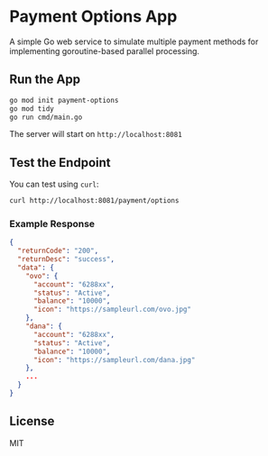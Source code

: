 # Payment Options App

A simple Go web service to simulate multiple payment methods for implementing goroutine-based parallel processing.

## Run the App
```bash
go mod init payment-options
go mod tidy
go run cmd/main.go
```

The server will start on `http://localhost:8081`

## Test the Endpoint
You can test using `curl`:
```bash
curl http://localhost:8081/payment/options
```

### Example Response
```json
{
  "returnCode": "200",
  "returnDesc": "success",
  "data": {
    "ovo": {
      "account": "6288xx",
      "status": "Active",
      "balance": "10000",
      "icon": "https://sampleurl.com/ovo.jpg"
    },
    "dana": {
      "account": "6288xx",
      "status": "Active",
      "balance": "10000",
      "icon": "https://sampleurl.com/dana.jpg"
    },
    ...
  }
}
```

## License
MIT
